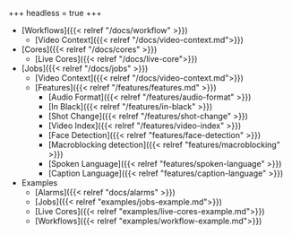 +++
headless = true
+++

- [Workflows]({{< relref "/docs/workflow" >}})
  - [Video Context]({{< relref "/docs/video-context.md">}})  
- [Cores]({{< relref "/docs/cores" >}})
  - [Live Cores]({{< relref "/docs/live-core">}})
- [Jobs]({{< relref "/docs/jobs" >}})
  - [Video Context]({{< relref "/docs/video-context.md">}})  
  - [Features]({{< relref "/features/features.md" >}})
    - [Audio Format]({{< relref "/features/audio-format" >}})
    - [In Black]({{< relref "/features/in-black" >}})
    - [Shot Change]({{< relref "/features/shot-change" >}})
    - [Video Index]({{< relref "/features/video-index" >}})
    - [Face Detection]({{< relref "features/face-detection" >}})
    - [Macroblocking detection]({{< relref "features/macroblocking" >}})
    - [Spoken Language]({{< relref "features/spoken-language" >}})
    - [Caption Language]({{< relref "features/caption-language" >}})
- Examples
  - [Alarms]({{< relref "docs/alarms" >}})
  - [Jobs]({{< relref "examples/jobs-example.md">}})
  - [Live Cores]({{< relref "examples/live-cores-example.md">}})
  - [Workflows]({{< relref "examples/workflow-example.md">}})